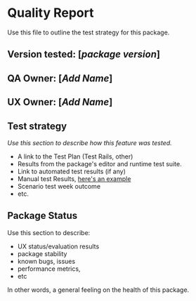 # Quality Report
Use this file to outline the test strategy for this package.

## Version tested: [*package version*]

## QA Owner: [*Add Name*]
## UX Owner: [*Add Name*]

## Test strategy
*Use this section to describe how this feature was tested.*
* A link to the Test Plan (Test Rails, other)
* Results from the package's editor and runtime test suite.
* Link to automated test results (if any)
* Manual test Results, [here's an example](https://docs.google.com/spreadsheets/d/12A76U5Gf969w10KL4Ik0wC1oFIBDUoRrqIvQgD18TFo/edit#gid=0)
* Scenario test week outcome
* etc.

## Package Status
Use this section to describe:
* UX status/evaluation results
* package stability
* known bugs, issues
* performance metrics,
* etc

In other words, a general feeling on the health of this package.
